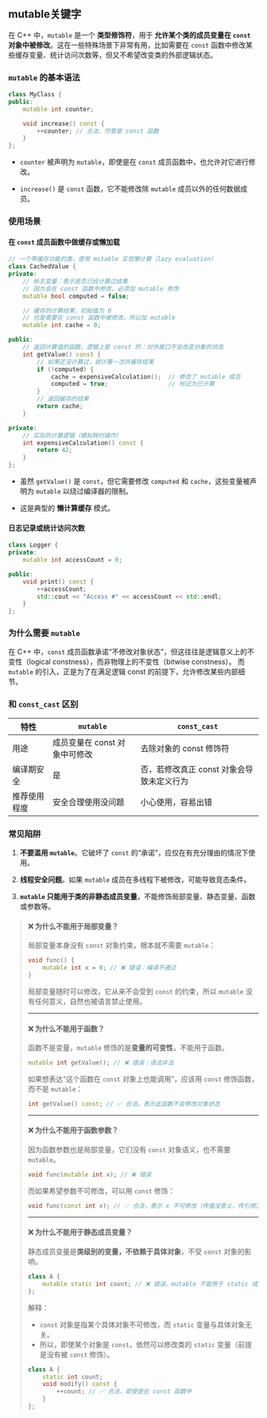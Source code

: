 ## mutable关键字

在 C++ 中，`mutable` 是一个 **类型修饰符**，用于 **允许某个类的成员变量在 `const` 对象中被修改**。这在一些特殊场景下非常有用，比如需要在 `const` 函数中修改某些缓存变量、统计访问次数等，但又不希望改变类的外部逻辑状态。

### `mutable` 的基本语法

```cpp
class MyClass {
public:
    mutable int counter;

    void increase() const {
        ++counter; // 合法，尽管是 const 函数
    }
};
```

- `counter` 被声明为 `mutable`，即使是在 `const` 成员函数中，也允许对它进行修改。

- `increase()` 是 `const` 函数，它不能修改除 `mutable` 成员以外的任何数据成员。

### 使用场景

#### 在 `const` 成员函数中做缓存或懒加载

```cpp
// 一个带缓存功能的类，使用 mutable 实现懒计算（lazy evaluation）
class CachedValue {
private:
    // 标志变量：表示是否已经计算过结果
    // 因为会在 const 函数中修改，必须加 mutable 修饰
    mutable bool computed = false;

    // 缓存的计算结果，初始值为 0
    // 也是需要在 const 函数中被修改，所以加 mutable
    mutable int cache = 0;

public:
    // 返回计算值的函数，逻辑上是 const 的：对外接口不会改变对象的状态
    int getValue() const {
        // 如果还没计算过，就计算一次并缓存结果
        if (!computed) {
            cache = expensiveCalculation();  // 修改了 mutable 成员
            computed = true;                 // 标记为已计算
        }
        // 返回缓存的结果
        return cache;
    }

private:
    // 实际的计算逻辑（模拟耗时操作）
    int expensiveCalculation() const {
        return 42;
    }
};
```

- 虽然 `getValue()` 是 `const`，但它需要修改 `computed` 和 `cache`，这些变量被声明为 `mutable` 以绕过编译器的限制。

- 这是典型的 **懒计算缓存** 模式。

#### 日志记录或统计访问次数

```cpp
class Logger {
private:
    mutable int accessCount = 0;

public:
    void print() const {
        ++accessCount;
        std::cout << "Access #" << accessCount << std::endl;
    }
};
```

### 为什么需要 `mutable`

在 C++ 中，`const` 成员函数承诺“不修改对象状态”，但这往往是逻辑意义上的不变性（logical constness），而非物理上的不变性（bitwise constness）。
 而 `mutable` 的引入，正是为了在满足逻辑 const 的前提下，允许修改某些内部细节。

### 和 `const_cast` 区别

| 特性         | `mutable`                     | `const_cast`                              |
| ------------ | ----------------------------- | ----------------------------------------- |
| 用途         | 成员变量在 const 对象中可修改 | 去除对象的 const 修饰符                   |
| 编译期安全   | 是                            | 否，若修改真正 const 对象会导致未定义行为 |
| 推荐使用程度 | 安全合理使用没问题            | 小心使用，容易出错                        |

### 常见陷阱

1. **不要滥用 `mutable`**。它破坏了 `const` 的“承诺”，应仅在有充分理由的情况下使用。

2. **线程安全问题**。如果 `mutable` 成员在多线程下被修改，可能导致竞态条件。

3. **`mutable` 只能用于类的非静态成员变量**，不能修饰局部变量、静态变量、函数或参数等。

> #### ❌ 为什么不能用于局部变量？
>
> 局部变量本身没有 `const` 对象约束，根本就不需要 `mutable`：
>
> ```cpp
> void func() {
>     mutable int x = 0; // ❌ 错误：编译不通过
> }
> ```
>
> 局部变量随时可以修改，它从来不会受到 `const` 的约束，所以 `mutable` 没有任何意义，自然也被语言禁止使用。
>
> ------
>
> #### ❌ 为什么不能用于函数？
>
> 函数不是变量，`mutable` 修饰的是**变量的可变性**，不能用于函数。
>
> ```cpp
> mutable int getValue(); // ❌ 错误：语法非法
> ```
>
> 如果想表达“这个函数在 `const` 对象上也能调用”，应该用 `const` 修饰函数，而不是 `mutable`：
>
> ```cpp
> int getValue() const; // ✅ 合法，表示此函数不会修改对象状态
> ```
>
> ------
>
> #### ❌ 为什么不能用于函数参数？
>
> 因为函数参数也是局部变量，它们没有 `const` 对象语义，也不需要 `mutable`。
>
> ```cpp
> void func(mutable int x); // ❌ 错误
> ```
>
> 而如果希望参数不可修改，可以用 `const` 修饰：
>
> ```cpp
> void func(const int x); // ✅ 合法，表示 x 不可修改（传值没意义，传引用才重要）
> ```
>
> ------
>
> #### ❌ 为什么不能用于静态成员变量？
>
> 静态成员变量是**类级别的变量，不依赖于具体对象**，不受 `const` 对象的影响。
>
> ```cpp
> class A {
>     mutable static int count; // ❌ 错误，mutable 不能用于 static 成员
> };
> ```
>
> 解释：
>
> - `const` 对象是指某个具体对象不可修改，而 `static` 变量与具体对象无关。
> - 所以，即使某个对象是 `const`，依然可以修改类的 `static` 变量（前提是没有被 `const` 修饰）。
>
> ```cpp
> class A {
>     static int count;
>     void modify() const {
>         ++count; // ✅ 合法，即使是在 const 函数中
>     }
> };
> ```